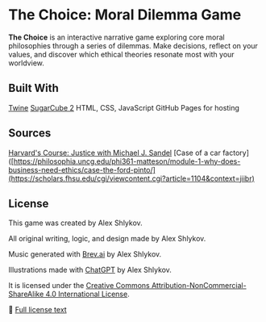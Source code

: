 # The Choice: Moral Dilemma Game

**The Choice** is an interactive narrative game exploring core moral philosophies through a series of dilemmas. Make decisions, reflect on your values, and discover which ethical theories resonate most with your worldview.

## Built With
[Twine](https://twinery.org/)
[SugarCube 2](https://www.motoslave.net/sugarcube/)
HTML, CSS, JavaScript
GitHub Pages for hosting

## Sources
[Harvard's Course: Justice with Michael J. Sandel](https://sandel.scholars.harvard.edu/justice)
[Case of a car factory]([https://philosophia.uncg.edu/phi361-matteson/module-1-why-does-business-need-ethics/case-the-ford-pinto/](https://scholars.fhsu.edu/cgi/viewcontent.cgi?article=1104&context=jiibr)

## License
This game was created by Alex Shlykov.

All original writing, logic, and design made by Alex Shlykov.

Music generated with [Brev.ai](https://brev.ai/) by Alex Shlykov.

Illustrations made with [ChatGPT](https://chatgpt.com/) by Alex Shlykov.

It is licensed under the [Creative Commons Attribution-NonCommercial-ShareAlike 4.0 International License](https://creativecommons.org/licenses/by-nc-sa/4.0/).

🔗 [Full license text](https://creativecommons.org/licenses/by-nc-sa/4.0/legalcode)
